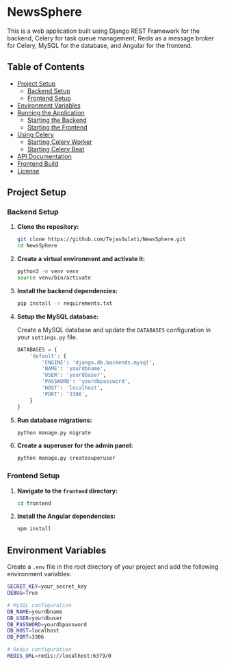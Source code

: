 # NewsSphere

This is a web application built using Django REST Framework for the backend, Celery for task queue management, Redis as a message broker for Celery, MySQL for the database, and Angular for the frontend.

## Table of Contents

- [Project Setup](#project-setup)
  - [Backend Setup](#backend-setup)
  - [Frontend Setup](#frontend-setup)
- [Environment Variables](#environment-variables)
- [Running the Application](#running-the-application)
  - [Starting the Backend](#starting-the-backend)
  - [Starting the Frontend](#starting-the-frontend)
- [Using Celery](#using-celery)
  - [Starting Celery Worker](#starting-celery-worker)
  - [Starting Celery Beat](#starting-celery-beat)
- [API Documentation](#api-documentation)
- [Frontend Build](#frontend-build)
- [License](#license)

## Project Setup

### Backend Setup

1. **Clone the repository:**

    ```bash
    git clone https://github.com/TejasGulati/NewsSphere.git
    cd NewsSphere
    ```

2. **Create a virtual environment and activate it:**

    ```bash
    python3 -m venv venv
    source venv/bin/activate
    ```

3. **Install the backend dependencies:**

    ```bash
    pip install -r requirements.txt
    ```

4. **Setup the MySQL database:**

    Create a MySQL database and update the `DATABASES` configuration in your `settings.py` file.

    ```python
    DATABASES = {
        'default': {
            'ENGINE': 'django.db.backends.mysql',
            'NAME': 'yourdbname',
            'USER': 'yourdbuser',
            'PASSWORD': 'yourdbpassword',
            'HOST': 'localhost',
            'PORT': '3306',
        }
    }
    ```

5. **Run database migrations:**

    ```bash
    python manage.py migrate
    ```

6. **Create a superuser for the admin panel:**

    ```bash
    python manage.py createsuperuser
    ```

### Frontend Setup

1. **Navigate to the `frontend` directory:**

    ```bash
    cd frontend
    ```

2. **Install the Angular dependencies:**

    ```bash
    npm install
    ```

## Environment Variables

Create a `.env` file in the root directory of your project and add the following environment variables:

```bash
SECRET_KEY=your_secret_key
DEBUG=True

# MySQL configuration
DB_NAME=yourdbname
DB_USER=yourdbuser
DB_PASSWORD=yourdbpassword
DB_HOST=localhost
DB_PORT=3306

# Redis configuration
REDIS_URL=redis://localhost:6379/0
